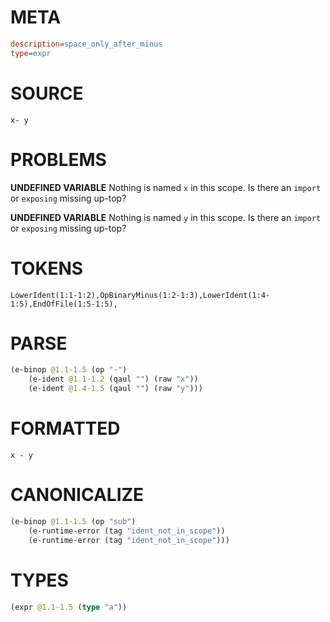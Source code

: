 # META
~~~ini
description=space_only_after_minus
type=expr
~~~
# SOURCE
~~~roc
x- y
~~~
# PROBLEMS
**UNDEFINED VARIABLE**
Nothing is named `x` in this scope.
Is there an `import` or `exposing` missing up-top?

**UNDEFINED VARIABLE**
Nothing is named `y` in this scope.
Is there an `import` or `exposing` missing up-top?

# TOKENS
~~~zig
LowerIdent(1:1-1:2),OpBinaryMinus(1:2-1:3),LowerIdent(1:4-1:5),EndOfFile(1:5-1:5),
~~~
# PARSE
~~~clojure
(e-binop @1.1-1.5 (op "-")
	(e-ident @1.1-1.2 (qaul "") (raw "x"))
	(e-ident @1.4-1.5 (qaul "") (raw "y")))
~~~
# FORMATTED
~~~roc
x - y
~~~
# CANONICALIZE
~~~clojure
(e-binop @1.1-1.5 (op "sub")
	(e-runtime-error (tag "ident_not_in_scope"))
	(e-runtime-error (tag "ident_not_in_scope")))
~~~
# TYPES
~~~clojure
(expr @1.1-1.5 (type "a"))
~~~
